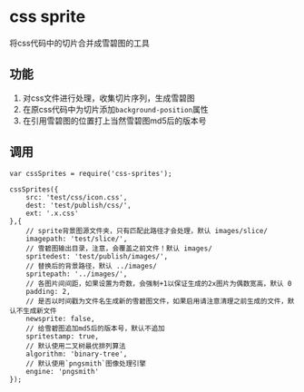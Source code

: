css sprite
======
将css代码中的切片合并成雪碧图的工具

## 功能
1. 对css文件进行处理，收集切片序列，生成雪碧图
2. 在原css代码中为切片添加`background-position`属性
3. 在引用雪碧图的位置打上当然雪碧图md5后的版本号

## 调用

```
var cssSprites = require('css-sprites');

cssSprites({
	src: 'test/css/icon.css',
	dest: 'test/publish/css/',
	ext: '.x.css'
},{
	// sprite背景图源文件夹，只有匹配此路径才会处理，默认 images/slice/
	imagepath: 'test/slice/',
	// 雪碧图输出目录，注意，会覆盖之前文件！默认 images/
	spritedest: 'test/publish/images/',
	// 替换后的背景路径，默认 ../images/
	spritepath: '../images/',
	// 各图片间间距，如果设置为奇数，会强制+1以保证生成的2x图片为偶数宽高，默认 0
	padding: 2,
	// 是否以时间戳为文件名生成新的雪碧图文件，如果启用请注意清理之前生成的文件，默认不生成新文件
	newsprite: false,
	// 给雪碧图追加md5后的版本号，默认不追加
	spritestamp: true,
	// 默认使用二叉树最优排列算法
	algorithm: 'binary-tree',
	// 默认使用`pngsmith`图像处理引擎
	engine: 'pngsmith'
});
```